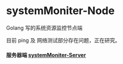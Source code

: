 # systemMoniter-Node

Golang 写的系统资源监控节点端

目前 ping 及 网络测试部分存在问题，正在研究。

#### 服务器端 [systemMoniter-Server](https://github.com/MoYu-Group/systemMoniter-Server)

















